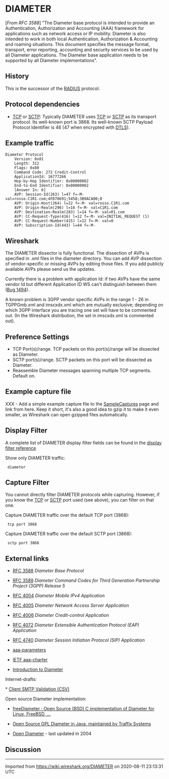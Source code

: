 # DIAMETER

\[*From RFC 3588*\] "The Diameter base protocol is intended to provide an Authentication, Authorization and Accounting (AAA) framework for applications such as network access or IP mobility. Diameter is also intended to work in both local Authentication, Authorization & Accounting and roaming situations. This document specifies the message format, transport, error reporting, accounting and security services to be used by all Diameter applications. The Diameter base application needs to be supported by all Diameter implementations".

## History

This is the successor of the [RADIUS](/RADIUS) protocol.

## Protocol dependencies

  - [TCP](/TCP) or [SCTP](/SCTP): Typically DIAMETER uses [TCP](/TCP) or [SCTP](/SCTP) as its transport protocol. Its well-known port is 3868. Its well-known SCTP Payload Protocol Identifier is 46 (47 when encrypted with [DTLS](/DTLS)).

## Example traffic

    Diameter Protocol
        Version: 0x01
        Length: 312
        Flags: 0x80
        Command Code: 272 Credit-Control
        ApplicationId: 16777266
        Hop-by-Hop Identifier: 0x00000002
        End-to-End Identifier: 0x00000002
        [Answer In: 6]
        AVP: Session-Id(263) l=47 f=-M- val=rosso.C1R1.com;4FD78691;5458;3B9ACA00;0
        AVP: Origin-Host(264) l=22 f=-M- val=rosso.C1R1.com
        AVP: Origin-Realm(296) l=16 f=-M- val=C1R1.com
        AVP: Destination-Realm(283) l=14 f=-M- val=R1.com
        AVP: CC-Request-Type(416) l=12 f=-M- val=INITIAL_REQUEST (1)
        AVP: CC-Request-Number(415) l=12 f=-M- val=0
        AVP: Subscription-Id(443) l=44 f=-M-

## Wireshark

The DIAMETER dissector is fully functional. The dissection of AVPs is specified in .xml files in the diameter directory. You can add AVP dissection of vendor-specific or missing AVPs by editing those files. If you add publicly available AVPs please send us the updates.

Currently there is a problem with application Id: if two AVPs have the same vendor Id but different Application ID WS can't distinguish between them ([Bug 1494](http://bugs.wireshark.org/bugzilla/show_bug.cgi?id=1494)).

A known problem is 3GPP vendor specific AVPs in the range 1 - 26 in TGPPGmb.xml and imscxdx.xml which are mutually exclusive; depending on which 3GPP interface you are tracing one set will have to be commented out. (In the Wireshark distribution, the set in imscxdx.xml is commented out).

## Preference Settings

  - TCP Port(s)/range. TCP packets on this port(s)/range will be dissected as Diameter.
  - SCTP port(s)/range. SCTP packets on this port will be dissected as Diameter.
  - Reassemble Diameter messages spanning multiple TCP segments. Default on.

## Example capture file

XXX - Add a simple example capture file to the [SampleCaptures](/SampleCaptures) page and link from here. Keep it short, it's also a good idea to gzip it to make it even smaller, as Wireshark can open gzipped files automatically.

## Display Filter

A complete list of DIAMETER display filter fields can be found in the [display filter reference](http://www.wireshark.org/docs/dfref/d/diameter.html)

Show only DIAMETER traffic:

``` 
 diameter 
```

## Capture Filter

You cannot directly filter DIAMETER protocols while capturing. However, if you know the [TCP](/TCP) or [SCTP](/SCTP) port used (see above), you can filter on that one.

Capture DIAMETER traffic over the default TCP port (3868):

``` 
 tcp port 3868 
```

Capture DIAMETER traffic over the default SCTP port (3868):

``` 
 sctp port 3868 
```

## External links

  - [RFC 3588](http://www.ietf.org/rfc/rfc3588.txt) *Diameter Base Protocol*

  - [RFC 3589](http://www.ietf.org/rfc/rfc3589.txt) *Diameter Command Codes for Third Generation Partnership Project (3GPP) Release 5*

  - [RFC 4004](http://www.ietf.org/rfc/rfc4004.txt) *Diameter Mobile IPv4 Application*

  - [RFC 4005](http://www.ietf.org/rfc/rfc4005.txt) *Diameter Network Access Server Application*

  - [RFC 4006](http://www.ietf.org/rfc/rfc4006.txt) *Diameter Credit-control Application*

  - [RFC 4072](http://www.ietf.org/rfc/rfc4072.txt) *Diameter Extensible Authentication Protocol (EAP) Application*

  - [RFC 4740](http://www.ietf.org/rfc/rfc4740.txt) *Diameter Session Initiation Protocol (SIP) Application*

  - [aaa-parameters](http://www.iana.org/assignments/aaa-parameters)

  - [IETF aaa-charter](http://www.ietf.org/html.charters/aaa-charter.html)

  - [Introduction to Diameter](http://www.interlinknetworks.com/whitepapers/Intro_to_Diameter.htm)

Internet-drafts:

\* [Client SMTP Validation (CSV)](http://www.ietf.org/internet-drafts/draft-ietf-marid-csv-intro-02.txt)

Open source Diameter implementation:

  - [freeDiameter : Open Source (BSD) C implementation of Diameter for Linux, FreeBSD, ...](http://www.freediameter.net/)

  - [Open Source GPL Diameter in Java, maintained by Traffix Systems](http://www.traffixsystems.com/)

  - [Open Diameter](http://diameter.sourceforge.net/) - last updated in 2004

## Discussion

---

Imported from https://wiki.wireshark.org/DIAMETER on 2020-08-11 23:13:31 UTC
